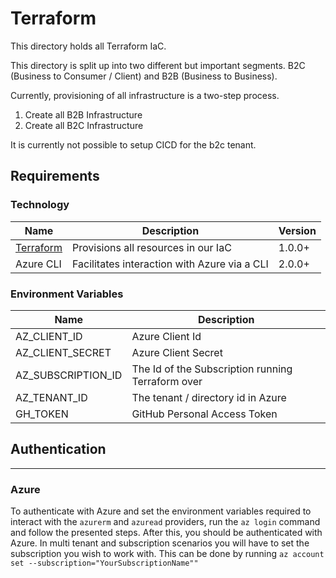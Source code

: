 # Terraform

This directory holds all Terraform IaC.

This directory is split up into two different but important segments. B2C (Business to Consumer / Client) and B2B
(Business to Business).

Currently, provisioning of all infrastructure is a two-step process.

1) Create all B2B Infrastructure
2) Create all B2C Infrastructure

It is currently not possible to setup CICD for the b2c tenant.

## Requirements

### Technology

| Name                                    | Description                                  | Version |
|-----------------------------------------|----------------------------------------------|---------|
| [Terraform](https://www.terraform.io/)  | Provisions all resources in our IaC          | 1.0.0+  |
| Azure CLI                               | Facilitates interaction with Azure via a CLI | 2.0.0+  |

### Environment Variables

| Name               | Description                                       |
|--------------------|---------------------------------------------------|
| AZ_CLIENT_ID       | Azure Client Id                                   |
| AZ_CLIENT_SECRET   | Azure Client Secret                               |
| AZ_SUBSCRIPTION_ID | The Id of the Subscription running Terraform over |
| AZ_TENANT_ID       | The tenant / directory id in Azure                |
| GH_TOKEN           | GitHub Personal Access Token                      |

## Authentication

---

### Azure

To authenticate with Azure and set the environment variables required to interact with the `azurerm` and `azuread`
providers, run the `az login` command and follow the presented steps. After this, you should be authenticated with
Azure. In multi tenant and subscription scenarios you will have to set the subscription you wish to work with.
This can be done by running `az account set --subscription="YourSubscriptionName""`